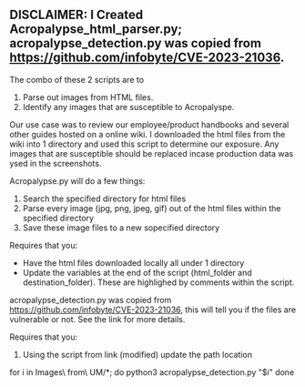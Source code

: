 ## DISCLAIMER: I Created Acropalypse_html_parser.py; acropalypse_detection.py was copied from https://github.com/infobyte/CVE-2023-21036.

The combo of these 2 scripts are to 

1. Parse out images from HTML files. 
2. Identify any images that are susceptible to Acropalyspe.

Our use case was to review our employee/product handbooks and several other guides hosted on a online wiki.  I downloaded the html files from the wiki into 1 directory and used this script to determine our exposure.  Any images that are susceptible should be replaced incase production data was ysed in the screenshots.  
   

Acropalypse.py will do a few things:
1. Search the specified directory for html files
2. Parse every image (jpg, png, jpeg, gif) out of the html files within the specified directory
3. Save these image files to a new sopecified directory

Requires that you:

 - Have the html files downloaded locally all under 1 directory
 - Update the variables at the end of the script (html_folder and destination_folder).  These are highlighed by comments within the script.
 

acropalypse_detection.py was copied from https://github.com/infobyte/CVE-2023-21036, this will tell you if the files are vulnerable or not.  See the link for more details. 

Requires that you: 
1. Using the script from link (modified) update the path location

for i in Images\ from\ UM/*; do
  python3 acropalypse_detection.py "$i"
done

  
